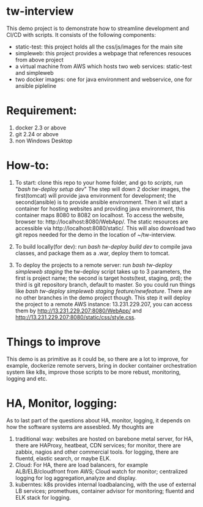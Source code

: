 # tw-interview
This demo project is to demonstrate how to streamline development and CI/CD with scripts. It consists of the following components:
  - static-test: this project holds all the css/js/images for the main site
  - simpleweb: this project provides a webpage that references resouces from above project
  - a virtual machine from AWS which hosts two web services: static-test and simpleweb
  - two docker images: one for java environment and webservice, one for ansible pipleline

# Requirement:
  1. docker 2.3 or above
  2. git 2.24 or above
  3. non Windows Desktop 
  
# How-to: 
  1. To start: clone this repo to your home folder, and go to *scripts*, run "*bash tw-deploy setup dev*"
        The step will down 2 docker images, the first(tomcat) will provide java environment for development; the second(ansible) is to provide ansible environment. Then it wil start a container for hosting websites and providing java environment, this container maps 8080 to 8082 on localhost. To access the website, browser to: http://localhost:8080/WebApp/. The static resources are accessible via http://localhost:8080/static/. This will also download two git repos needed for the demo in the location of ~/tw-interview.
  
  2. To build locally(for dev): run *bash tw-deploy build dev* to compile java classes, and package them as a .war, deploy them to tomcat.
  
  3. To deploy the projects to a remote server: run *bash tw-deploy simpleweb staging* 
      the tw-deploy script takes up to 3 parameters, the first is project name; the second is target hosts(test, staging, prd); the third is git repository branch, default to master. So you could run things like *bash tw-deploy simpleweb staging feature/newfeature*. There are no other branches in the demo project though. This step it will deploy the project to a remote AWS instance: 13.231.229.207, you can access them by http://13.231.229.207:8080/WebApp/ and http://13.231.229.207:8080/static/css/style.css.
  
# Things to improve
  This demo is as primitive as it could be, so there are a lot to improve, for example, dockerize remote servers, bring in docker container orchestration system like k8s, improve those scripts to be more rebust, monitoring, logging and etc.
  
  
# HA, Monitor, logging:
  As to last part of the questions about HA, monitor, logging, it depends on how the software systems are assesbled. My thoughts are
  1. traditional way: websites are hosted on barebone metal server, for HA, there are HAProxy, heatbeat, CDN services; for monitor, there are zabbix, nagios and other commercial tools. for logging, there are fluentd, elastic search, or maybe ELK.
  2. Cloud: For HA, there are load balancers, for example ALB/ELB/cloudfront from AWS; Cloud watch for monitor; centralized logging for log aggregation,analyze and display.
  3. kuberntes: k8s provides internal loadbalancing, with the use of external LB services; promethues, container advisor for monitoring; fluentd and ELK stack for logging.
